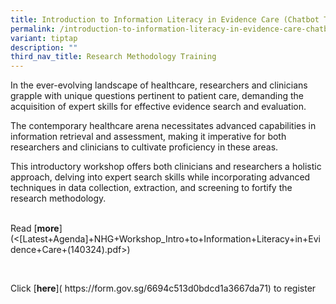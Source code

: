 ```yaml
---
title: Introduction to Information Literacy in Evidence Care (Chatbot Technology)
permalink: /introduction-to-information-literacy-in-evidence-care-chatbot-technology/
variant: tiptap
description: ""
third_nav_title: Research Methodology Training
---
```

<p>In the ever-evolving landscape of healthcare, researchers and clinicians
grapple with unique questions pertinent to patient care, demanding the
acquisition of expert skills for effective evidence search and evaluation.</p>
<p>The contemporary healthcare arena necessitates advanced capabilities in
information retrieval and assessment, making it imperative for both researchers
and clinicians to cultivate proficiency in these areas.&nbsp;</p>
<p>This introductory workshop offers both clinicians and researchers a holistic
approach, delving into expert search skills while incorporating advanced
techniques in data collection, extraction, and screening to fortify the
research methodology.</p>
<p>
<br>Read&nbsp;[<strong>more</strong>](&lt;[Latest+Agenda]+NHG+Workshop_Intro+to+Information+Literacy+in+Evidence+Care+(140324).pdf&gt;)</p>
<p>&nbsp;</p>
<p>Click&nbsp;<a rel="noopener noreferrer nofollow" target="_blank">[</a><strong><a rel="noopener noreferrer nofollow" target="_blank">here</a></strong>](
<a rel="noopener noreferrer nofollow" target="_blank">https://form.gov.sg/6694c513d0bdcd1a3667da71</a>) to register&nbsp;</p>